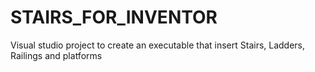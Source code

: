 # STAIRS_FOR_INVENTOR
Visual studio project to create an executable that insert Stairs, Ladders, Railings and platforms
